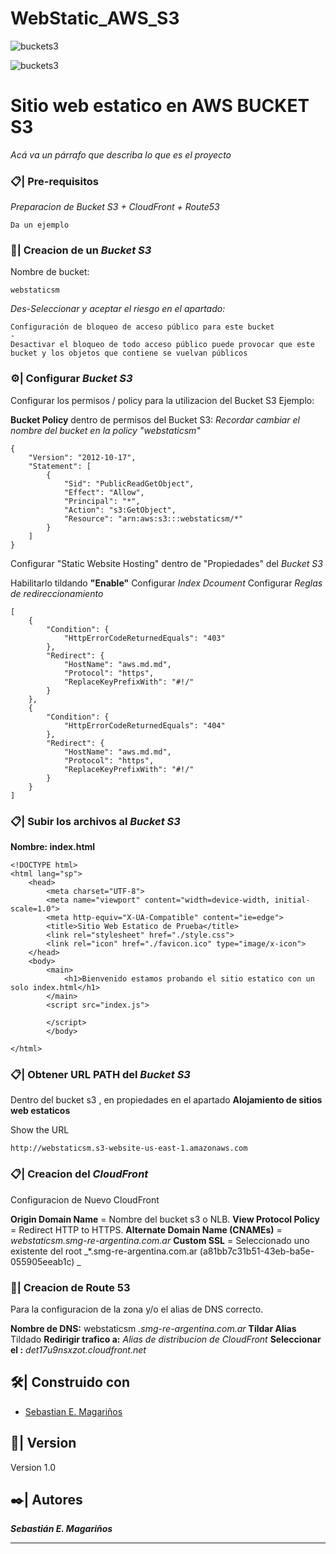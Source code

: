 # WebStatic_AWS_S3
 
![buckets3](https://img.shields.io/badge/Coding-PowerShell-green?style=flat&logo=powershell)

![buckets3](https://img.shields.io/badge/Coding-PowerShell-green?style=flat&logo=buckets3)



# Sitio web estatico en AWS BUCKET S3

_Acá va un párrafo que describa lo que es el proyecto_

### 📋| Pre-requisitos 

_Preparacion de Bucket S3 + CloudFront + Route53_

```
Da un ejemplo
```

### 🚀| Creacion de un _Bucket S3_


Nombre de bucket:
```
webstaticsm
```

_Des-Seleccionar y aceptar el riesgo en el apartado:_
```
Configuración de bloqueo de acceso público para este bucket
-
Desactivar el bloqueo de todo acceso público puede provocar que este bucket y los objetos que contiene se vuelvan públicos
```

### ⚙️| Configurar _Bucket S3_

Configurar los permisos / policy para la utilizacion del Bucket S3
Ejemplo:

**Bucket Policy** dentro de permisos del Bucket S3: _Recordar cambiar el nombre del bucket en la policy "webstaticsm"_
```
{
    "Version": "2012-10-17",
    "Statement": [
        {
            "Sid": "PublicReadGetObject",
            "Effect": "Allow",
            "Principal": "*",
            "Action": "s3:GetObject",
            "Resource": "arn:aws:s3:::webstaticsm/*"
        }
    ]
}
```

Configurar "Static Website Hosting" dentro de "Propiedades" del _Bucket S3_

Habilitarlo tildando **"Enable"** 
Configurar *Index Dcoument*
Configurar *Reglas de redireccionamiento*
```
[
    {
        "Condition": {
            "HttpErrorCodeReturnedEquals": "403"
        },
        "Redirect": {
            "HostName": "aws.md.md",
            "Protocol": "https",
            "ReplaceKeyPrefixWith": "#!/"
        }
    },
    {
        "Condition": {
            "HttpErrorCodeReturnedEquals": "404"
        },
        "Redirect": {
            "HostName": "aws.md.md",
            "Protocol": "https",
            "ReplaceKeyPrefixWith": "#!/"
        }
    }
]
```


### 📋| Subir los archivos al _Bucket S3_

**Nombre: index.html**
```
<!DOCTYPE html>
<html lang="sp">
    <head>
        <meta charset="UTF-8">
        <meta name="viewport" content="width=device-width, initial-scale=1.0">
        <meta http-equiv="X-UA-Compatible" content="ie=edge">
        <title>Sitio Web Estatico de Prueba</title>
        <link rel="stylesheet" href="./style.css">
        <link rel="icon" href="./favicon.ico" type="image/x-icon">
    </head>
    <body>
        <main>
            <h1>Bienvenido estamos probando el sitio estatico con un solo index.html</h1>
        </main>
        <script src="index.js">

        </script>
        </body>
    
</html>
```
### 📋| Obtener URL PATH del _Bucket S3_

Dentro del bucket s3 , en propiedades en el apartado **Alojamiento de sitios web estaticos**

Show the URL
```
http://webstaticsm.s3-website-us-east-1.amazonaws.com
```


### 📋| Creacion del _CloudFront_

Configuracion de Nuevo CloudFront

**Origin Domain Name** = Nombre del bucket s3 o NLB.
**View Protocol Policy** = Redirect HTTP to HTTPS.
**Alternate Domain Name (CNAMEs)** = _webstaticsm.smg-re-argentina.com.ar_
**Custom SSL** = Seleccionado uno existente del root _*.smg-re-argentina.com.ar (a81bb7c31b51-43eb-ba5e-055905eeab1c) _

### 📄| Creacion de Route 53

Para la configuracion de la zona y/o el alias de DNS correcto.

**Nombre de DNS:** webstaticsm _.smg-re-argentina.com.ar_
**Tildar Alias** Tildado
**Redirigir trafico a:** _Alias de distribucion de CloudFront_
**Seleccionar el :** _det17u9nsxzot.cloudfront.net_

## 🛠️| Construido con 

* [Sebastian E. Magariños](http://www.linkedin.com/in/smagarinos)

## 📌| Version

Version 1.0

## ✒️| Autores 

_**Sebastián E. Magariños**_

---
